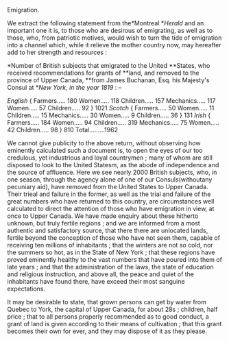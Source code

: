 Emigration.We extract the following statement from the*Montreal **Herald*  and an important one it is, to those who are desirous of emigrating, as well as to those, who, from patriotic motives, would wish to turn the tide of emigration into a channel which, while it relieve the mother country now, may hereafter add to her strength and resources :*Number of British subjects that emigrated to the United **States, who received recommendations for grants of **land, and removed to the province of Upper Canada, **from James Buchanan, Esq. his Majesty's Consul at **New York, in the year 1819* : –*English*  { Farmers..... 180 Women..... 118 Children..... 157 Mechanics..... 117 Women..... 57 Children..... 92 } 1021 *Scotch*  { Farmers..... 50 Women..... 11 Children..... 15 Mechanics..... 30 Women..... 9 Children..... 36 } 131 *Irish*  { Farmers..... 184 Women..... 94 Children..... 319 Mechanics..... 75 Women..... 42 Children..... 98 } 810 Total.........1962We cannot give publicity to the above return, without observing how eminently calculated such a document is, to open the eyes of our too credulous, yet industrious and loyal countrymen ; many of whom are still disposed to look to the United Statesm, as the abode of independence and the source of affluence. Here we see nearly 2000 British subjects, who, in one season, through the agency alone of one of our Consuls(withoutany pecuniary aid), have removed from the United States to Upper Canada. Their trieal and failure in the former, as well as the trial and failure of the great numbers who have returned to this country, are circumstances well calculated to direct the attention of those who have emigration in view, at once to Upper Canada. We have made enquiry about these hitherto unknown, but truly fertile regions ; and we are informed from a most authentic and satisfactory source, that there there are unlocated lands, fertile beyond the conception of those who have not seen them, capable of receiving ten millions of inhabitants ; that the winters are not so cold, nor the summers so hot, as in the State of New York ; that these regions have proved eminently healthy to the vast numbers that have poured into them of late years ; and that the administration of the laws, the state of education and religious instruction, and above all, the peace and quiet of the inhabitants have found there, have exceed their most sanguine expectations.It may be desirable to state, that grown persons can get by water from Quebec to York, the capital of Upper Canada, for about 28s ; children, half price ; that to all persons properly recommended as to good conduct, a grant of land is given according to their means of cultivation ; that this grant becomes their own for ever, and they may dispose of it as they please.